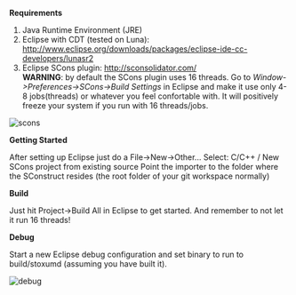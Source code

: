 **Requirements**

1. Java Runtime Environment (JRE)
2. Eclipse with CDT (tested on Luna):
http://www.eclipse.org/downloads/packages/eclipse-ide-cc-developers/lunasr2
3. Eclipse SCons plugin: http://sconsolidator.com/  
**WARNING**: by default the SCons plugin uses 16 threads. Go to
*Window->Preferences->SCons->Build Settings* in Eclipse and make it
use only 4-8 jobs(threads) or whatever you feel confortable with. It will
positively freeze your system if you run with 16 threads/jobs.  

![scons](scons.png) 

**Getting Started**

After setting up Eclipse just do a File->New->Other...
Select: C/C++ / New SCons project from existing source
Point the importer to the folder where the SConstruct resides (the root
folder of your git workspace normally)  

**Build**

Just hit Project->Build All in Eclipse to get started. And remember to not
let it run 16 threads! 

**Debug**

Start a new Eclipse debug configuration and set binary to run to build/stoxumd
(assuming you have built it).  

![debug](debug.png) 
